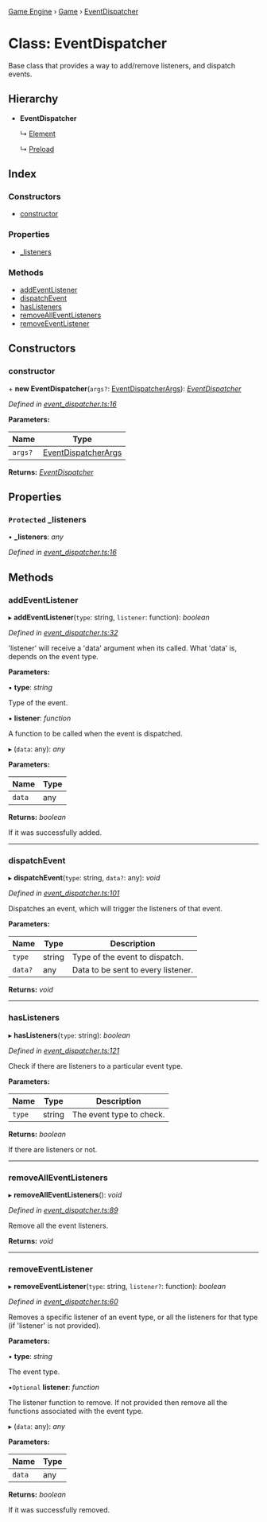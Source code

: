 [Game Engine](../README.md) › [Game](../modules/game.md) › [EventDispatcher](game.eventdispatcher.md)

# Class: EventDispatcher

Base class that provides a way to add/remove listeners, and dispatch events.

## Hierarchy

* **EventDispatcher**

  ↳ [Element](game.element.md)

  ↳ [Preload](game.preload.md)

## Index

### Constructors

* [constructor](game.eventdispatcher.md#constructor)

### Properties

* [_listeners](game.eventdispatcher.md#protected-_listeners)

### Methods

* [addEventListener](game.eventdispatcher.md#addeventlistener)
* [dispatchEvent](game.eventdispatcher.md#dispatchevent)
* [hasListeners](game.eventdispatcher.md#haslisteners)
* [removeAllEventListeners](game.eventdispatcher.md#removealleventlisteners)
* [removeEventListener](game.eventdispatcher.md#removeeventlistener)

## Constructors

###  constructor

\+ **new EventDispatcher**(`args?`: [EventDispatcherArgs](../interfaces/game.eventdispatcherargs.md)): *[EventDispatcher](game.eventdispatcher.md)*

*Defined in [event_dispatcher.ts:16](https://github.com/noobiept/game_engine/blob/625c324/source/event_dispatcher.ts#L16)*

**Parameters:**

Name | Type |
------ | ------ |
`args?` | [EventDispatcherArgs](../interfaces/game.eventdispatcherargs.md) |

**Returns:** *[EventDispatcher](game.eventdispatcher.md)*

## Properties

### `Protected` _listeners

• **_listeners**: *any*

*Defined in [event_dispatcher.ts:16](https://github.com/noobiept/game_engine/blob/625c324/source/event_dispatcher.ts#L16)*

## Methods

###  addEventListener

▸ **addEventListener**(`type`: string, `listener`: function): *boolean*

*Defined in [event_dispatcher.ts:32](https://github.com/noobiept/game_engine/blob/625c324/source/event_dispatcher.ts#L32)*

'listener' will receive a 'data' argument when its called.
What 'data' is, depends on the event type.

**Parameters:**

▪ **type**: *string*

Type of the event.

▪ **listener**: *function*

A function to be called when the event is dispatched.

▸ (`data`: any): *any*

**Parameters:**

Name | Type |
------ | ------ |
`data` | any |

**Returns:** *boolean*

If it was successfully added.

___

###  dispatchEvent

▸ **dispatchEvent**(`type`: string, `data?`: any): *void*

*Defined in [event_dispatcher.ts:101](https://github.com/noobiept/game_engine/blob/625c324/source/event_dispatcher.ts#L101)*

Dispatches an event, which will trigger the listeners of that event.

**Parameters:**

Name | Type | Description |
------ | ------ | ------ |
`type` | string | Type of the event to dispatch. |
`data?` | any | Data to be sent to every listener.  |

**Returns:** *void*

___

###  hasListeners

▸ **hasListeners**(`type`: string): *boolean*

*Defined in [event_dispatcher.ts:121](https://github.com/noobiept/game_engine/blob/625c324/source/event_dispatcher.ts#L121)*

Check if there are listeners to a particular event type.

**Parameters:**

Name | Type | Description |
------ | ------ | ------ |
`type` | string | The event type to check. |

**Returns:** *boolean*

If there are listeners or not.

___

###  removeAllEventListeners

▸ **removeAllEventListeners**(): *void*

*Defined in [event_dispatcher.ts:89](https://github.com/noobiept/game_engine/blob/625c324/source/event_dispatcher.ts#L89)*

Remove all the event listeners.

**Returns:** *void*

___

###  removeEventListener

▸ **removeEventListener**(`type`: string, `listener?`: function): *boolean*

*Defined in [event_dispatcher.ts:60](https://github.com/noobiept/game_engine/blob/625c324/source/event_dispatcher.ts#L60)*

Removes a specific listener of an event type, or all the listeners for that type (if 'listener' is not provided).

**Parameters:**

▪ **type**: *string*

The event type.

▪`Optional`  **listener**: *function*

The listener function to remove. If not provided then remove all the functions associated with the event type.

▸ (`data`: any): *any*

**Parameters:**

Name | Type |
------ | ------ |
`data` | any |

**Returns:** *boolean*

If it was successfully removed.
